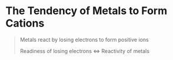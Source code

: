 # The Tendency of Metals to Form Cations

> Metals react by losing electrons to form positive ions
>
> Readiness of losing electrons <=> Reactivity of metals
